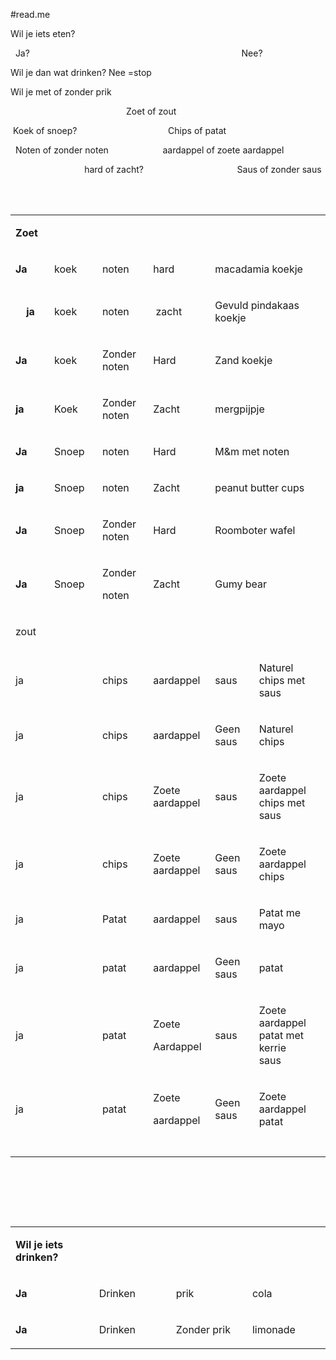 #read.me
<p>Wil je iets eten?</p>
<p>&nbsp; Ja?&nbsp;&nbsp;&nbsp; &nbsp;&nbsp;&nbsp;&nbsp;&nbsp;&nbsp;&nbsp;&nbsp;&nbsp;&nbsp;&nbsp;&nbsp;&nbsp;&nbsp;&nbsp;&nbsp;&nbsp;&nbsp;&nbsp;&nbsp;&nbsp;&nbsp;&nbsp;&nbsp;&nbsp;&nbsp;&nbsp;&nbsp;&nbsp;&nbsp;&nbsp;&nbsp;&nbsp;&nbsp;&nbsp;&nbsp;&nbsp;&nbsp;&nbsp;&nbsp;&nbsp;&nbsp;&nbsp;&nbsp;&nbsp;&nbsp;&nbsp;&nbsp;&nbsp;&nbsp;&nbsp;&nbsp;&nbsp;&nbsp;&nbsp;&nbsp;&nbsp;&nbsp;&nbsp;&nbsp;&nbsp;&nbsp;&nbsp;&nbsp;&nbsp;&nbsp;&nbsp;&nbsp;&nbsp;&nbsp;&nbsp;&nbsp;&nbsp;&nbsp;&nbsp;&nbsp;&nbsp;&nbsp;&nbsp;&nbsp;&nbsp; Nee?</p>
<p>Wil je dan wat drinken? Nee =stop</p>
<p>Wil je met of zonder prik</p>
<p>&nbsp; &nbsp;&nbsp;&nbsp;&nbsp;&nbsp;&nbsp;&nbsp;&nbsp;&nbsp;&nbsp;&nbsp;&nbsp;&nbsp;&nbsp;&nbsp;&nbsp;&nbsp;&nbsp;&nbsp;&nbsp;&nbsp;&nbsp;&nbsp;&nbsp;&nbsp;&nbsp;&nbsp;&nbsp;&nbsp;&nbsp;&nbsp;&nbsp;&nbsp;&nbsp;&nbsp;&nbsp;&nbsp;&nbsp;&nbsp;&nbsp;&nbsp;&nbsp;&nbsp;&nbsp; Zoet of zout&nbsp;&nbsp;&nbsp;&nbsp;&nbsp;&nbsp;&nbsp;&nbsp;&nbsp;&nbsp;&nbsp;&nbsp;&nbsp;&nbsp;&nbsp;&nbsp;&nbsp;&nbsp;&nbsp;&nbsp;&nbsp;&nbsp;&nbsp;&nbsp;&nbsp;&nbsp;&nbsp;&nbsp;&nbsp; &nbsp;&nbsp;&nbsp;&nbsp;&nbsp;&nbsp;&nbsp;&nbsp;&nbsp;&nbsp;&nbsp;&nbsp;&nbsp;&nbsp;&nbsp;&nbsp;&nbsp;&nbsp;&nbsp;&nbsp;&nbsp;&nbsp;&nbsp;</p>
<p>&nbsp;Koek of snoep?&nbsp;&nbsp;&nbsp;&nbsp;&nbsp;&nbsp;&nbsp;&nbsp;&nbsp;&nbsp;&nbsp;&nbsp;&nbsp;&nbsp;&nbsp;&nbsp;&nbsp;&nbsp;&nbsp;&nbsp;&nbsp;&nbsp;&nbsp;&nbsp;&nbsp;&nbsp;&nbsp;&nbsp;&nbsp;&nbsp;&nbsp;&nbsp; &nbsp;&nbsp;&nbsp;&nbsp;Chips of patat&nbsp;&nbsp;</p>
<p>&nbsp; Noten of zonder noten&nbsp;&nbsp;&nbsp;&nbsp;&nbsp;&nbsp;&nbsp;&nbsp;&nbsp;&nbsp;&nbsp;&nbsp;&nbsp;&nbsp;&nbsp;&nbsp;&nbsp;&nbsp;&nbsp;&nbsp;&nbsp; aardappel of zoete aardappel</p>
<p>&nbsp;&nbsp;&nbsp;&nbsp;&nbsp;&nbsp;&nbsp;&nbsp;&nbsp;&nbsp;&nbsp;&nbsp;&nbsp;&nbsp;&nbsp;&nbsp;&nbsp;&nbsp;&nbsp;&nbsp;&nbsp;&nbsp;&nbsp;&nbsp;&nbsp;&nbsp;&nbsp;&nbsp;&nbsp; hard of zacht?&nbsp;&nbsp;&nbsp;&nbsp;&nbsp;&nbsp;&nbsp;&nbsp; &nbsp;&nbsp;&nbsp;&nbsp;&nbsp;&nbsp;&nbsp;&nbsp;&nbsp;&nbsp;&nbsp;&nbsp;&nbsp;&nbsp;&nbsp;&nbsp;&nbsp;&nbsp;&nbsp;&nbsp;&nbsp;&nbsp;&nbsp;&nbsp;&nbsp;&nbsp;&nbsp;&nbsp;&nbsp;Saus of zonder saus &nbsp;&nbsp;&nbsp;&nbsp;&nbsp;</p>
<p>&nbsp;</p>
<table>
<tbody>
<tr>
<td width="81">
<p><strong>Zoet </strong></p>
</td>
<td colspan="2" width="82">
<p><strong>&nbsp;</strong></p>
</td>
<td colspan="2" width="80">
<p><strong>&nbsp;</strong></p>
</td>
<td colspan="2" width="81">
<p><strong>&nbsp;</strong></p>
</td>
<td colspan="3" width="112">
<p><strong>&nbsp;</strong></p>
</td>
</tr>
<tr>
<td width="81">
<p><strong>Ja</strong></p>
</td>
<td colspan="2" width="82">
<p>koek</p>
</td>
<td colspan="2" width="80">
<p>noten</p>
</td>
<td colspan="2" width="81">
<p>hard</p>
</td>
<td colspan="3" width="112">
<p>macadamia koekje</p>
</td>
</tr>
<tr>
<td width="81">
<p><strong>&nbsp;&nbsp;&nbsp; ja</strong></p>
</td>
<td colspan="2" width="82">
<p>koek</p>
</td>
<td colspan="2" width="80">
<p>noten</p>
</td>
<td colspan="2" width="81">
<p>&nbsp;zacht</p>
</td>
<td colspan="3" width="112">
<p>Gevuld pindakaas koekje</p>
</td>
</tr>
<tr>
<td width="81">
<p><strong>Ja</strong></p>
</td>
<td colspan="2" width="82">
<p>koek</p>
</td>
<td colspan="2" width="80">
<p>Zonder noten</p>
</td>
<td colspan="2" width="81">
<p>Hard</p>
</td>
<td colspan="3" width="112">
<p>Zand koekje</p>
</td>
</tr>
<tr>
<td width="81">
<p><strong>ja</strong></p>
</td>
<td colspan="2" width="82">
<p>Koek</p>
</td>
<td colspan="2" width="80">
<p>Zonder noten</p>
</td>
<td colspan="2" width="81">
<p>Zacht</p>
</td>
<td colspan="3" width="112">
<p>mergpijpje</p>
</td>
</tr>
<tr>
<td width="81">
<p><strong>Ja</strong></p>
</td>
<td colspan="2" width="82">
<p>Snoep</p>
</td>
<td colspan="2" width="80">
<p>noten</p>
</td>
<td colspan="2" width="81">
<p>Hard</p>
</td>
<td colspan="3" width="112">
<p>M&amp;m met noten</p>
</td>
</tr>
<tr>
<td width="81">
<p><strong>ja</strong></p>
</td>
<td colspan="2" width="82">
<p>Snoep</p>
</td>
<td colspan="2" width="80">
<p>noten</p>
</td>
<td colspan="2" width="81">
<p>Zacht</p>
</td>
<td colspan="3" width="112">
<p>peanut butter cups</p>
</td>
</tr>
<tr>
<td width="81">
<p><strong>Ja</strong></p>
</td>
<td colspan="2" width="82">
<p>Snoep</p>
</td>
<td colspan="2" width="80">
<p>Zonder noten</p>
</td>
<td colspan="2" width="81">
<p>Hard</p>
</td>
<td colspan="3" width="112">
<p>Roomboter wafel</p>
</td>
</tr>
<tr>
<td width="81">
<p><strong>Ja</strong></p>
</td>
<td colspan="2" width="82">
<p>Snoep</p>
</td>
<td colspan="2" width="80">
<p>Zonder</p>
<p>noten</p>
</td>
<td colspan="2" width="81">
<p>Zacht</p>
</td>
<td colspan="3" width="112">
<p>Gumy bear</p>
</td>
</tr>
<tr>
<td colspan="3" width="87">
<p>zout</p>
</td>
<td colspan="2" width="87">
<p>&nbsp;</p>
</td>
<td colspan="2" width="87">
<p>&nbsp;</p>
</td>
<td colspan="2" width="87">
<p>&nbsp;</p>
</td>
<td width="87">
<p>&nbsp;</p>
</td>
</tr>
<tr>
<td colspan="3" width="87">
<p>ja</p>
</td>
<td colspan="2" width="87">
<p>chips</p>
</td>
<td colspan="2" width="87">
<p>aardappel</p>
</td>
<td colspan="2" width="87">
<p>saus</p>
</td>
<td width="87">
<p>Naturel chips met saus</p>
</td>
</tr>
<tr>
<td colspan="3" width="87">
<p>ja</p>
</td>
<td colspan="2" width="87">
<p>chips</p>
</td>
<td colspan="2" width="87">
<p>aardappel</p>
</td>
<td colspan="2" width="87">
<p>Geen saus</p>
</td>
<td width="87">
<p>Naturel chips</p>
</td>
</tr>
<tr>
<td colspan="3" width="87">
<p>ja</p>
</td>
<td colspan="2" width="87">
<p>chips</p>
</td>
<td colspan="2" width="87">
<p>Zoete aardappel</p>
</td>
<td colspan="2" width="87">
<p>saus</p>
</td>
<td width="87">
<p>Zoete aardappel chips met saus</p>
</td>
</tr>
<tr>
<td colspan="3" width="87">
<p>ja</p>
</td>
<td colspan="2" width="87">
<p>chips</p>
</td>
<td colspan="2" width="87">
<p>Zoete aardappel</p>
</td>
<td colspan="2" width="87">
<p>Geen saus</p>
</td>
<td width="87">
<p>Zoete aardappel chips</p>
</td>
</tr>
<tr>
<td colspan="3" width="87">
<p>ja</p>
</td>
<td colspan="2" width="87">
<p>Patat</p>
</td>
<td colspan="2" width="87">
<p>aardappel</p>
</td>
<td colspan="2" width="87">
<p>saus</p>
</td>
<td width="87">
<p>Patat me mayo</p>
</td>
</tr>
<tr>
<td colspan="3" width="87">
<p>ja</p>
</td>
<td colspan="2" width="87">
<p>patat</p>
</td>
<td colspan="2" width="87">
<p>aardappel</p>
</td>
<td colspan="2" width="87">
<p>Geen saus</p>
</td>
<td width="87">
<p>patat</p>
</td>
</tr>
<tr>
<td colspan="3" width="87">
<p>ja</p>
</td>
<td colspan="2" width="87">
<p>patat</p>
</td>
<td colspan="2" width="87">
<p>Zoete</p>
<p>Aardappel</p>
</td>
<td colspan="2" width="87">
<p>saus</p>
</td>
<td width="87">
<p>Zoete aardappel patat met kerrie saus</p>
</td>
</tr>
<tr>
<td colspan="3" width="87">
<p>ja</p>
</td>
<td colspan="2" width="87">
<p>patat</p>
</td>
<td colspan="2" width="87">
<p>Zoete</p>
<p>aardappel</p>
</td>
<td colspan="2" width="87">
<p>Geen saus</p>
</td>
<td width="87">
<p>Zoete aardappel patat</p>
</td>
</tr>
<tr>
<td width="0">&nbsp;</td>
<td width="81">&nbsp;</td>
<td width="6">&nbsp;</td>
<td width="76">&nbsp;</td>
<td width="11">&nbsp;</td>
<td width="69">&nbsp;</td>
<td width="18">&nbsp;</td>
<td width="63">&nbsp;</td>
<td width="24">&nbsp;</td>
<td width="87">&nbsp;</td>
<td width="1">&nbsp;</td>
</tr>
</tbody>
</table>
<p>&nbsp;</p>
<p>&nbsp;</p>
<p>&nbsp;</p>
<table>
<tbody>
<tr>
<td width="130">
<p><strong>Wil je iets drinken?</strong></p>
</td>
<td width="119">
<p><strong>&nbsp;</strong></p>
</td>
<td width="119">
<p><strong>&nbsp;</strong></p>
</td>
<td width="119">
<p><strong>&nbsp;</strong></p>
</td>
</tr>
<tr>
<td width="130">
<p><strong>Ja</strong></p>
</td>
<td width="119">
<p>Drinken</p>
</td>
<td width="119">
<p>prik</p>
</td>
<td width="119">
<p>cola</p>
</td>
</tr>
<tr>
<td width="130">
<p><strong>Ja</strong></p>
</td>
<td width="119">
<p>Drinken</p>
</td>
<td width="119">
<p>Zonder prik</p>
</td>
<td width="119">
<p>limonade</p>
</td>
</tr>
</tbody>
</table>
